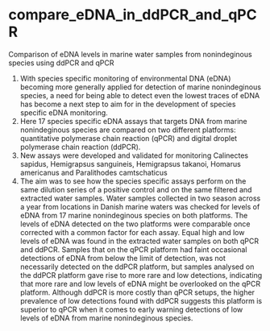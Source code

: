 # compare_eDNA_in_ddPCR_and_qPCR
Comparison of eDNA levels in marine water samples from nonindeginous species using ddPCR and qPCR

1. With species specific monitoring of environmental DNA (eDNA) becoming more generally applied for detection of marine nonindeginous species, a need for being able to detect even the lowest traces of eDNA has become a next step to aim for in the development of species specific eDNA monitoring.
2. Here 17 species specific eDNA assays that targets DNA from marine nonindeginous species are compared on two different platforms: quantitative polymerase chain reaction (qPCR) and digital droplet polymerase chain reaction (ddPCR).
3. New assays were developed and validated for monitoring Calinectes sapidus, Hemigrapsus sanguineis, Hemigrapsus takanoi, Homarus americanus and Paralithodes camtschaticus
4. The aim was to see how the species specific assays perform on the same dilution series of a positive control and on the same filtered and extracted water samples. Water samples collected in two season across a year from locations in Danish marine waters was checked for levels of eDNA from 17 marine nonindeginous species on both platforms. The levels of eDNA detected on the two platforms were comparable once corrected with a common factor for each assay. Equal high and low levels of eDNA was found in the extracted water samples on both qPCR and ddPCR. Samples that on the qPCR platform had faint occasional detections of eDNA from below the limit of detection, was not necessarily detected on the ddPCR platform, but samples analysed on the ddPCR platform gave rise to more rare and low detections, indicating that more rare and low levels of eDNA might be overlooked on the qPCR platform. Although ddPCR is more costly than qPCR setups, the higher prevalence of low detections found with ddPCR suggests this platform is superior to qPCR when it comes to early warning detections of low levels of eDNA from marine nonindeginous species.  
